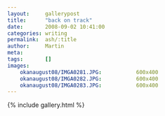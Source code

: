 ```yaml
---
layout:     gallerypost
title:      "back on track"
date:       2008-09-02 10:41:00
categories: writing
permalink:  ash/:title
author:     Martin
meta:
tags:       []
images:
    okanaugust08/IMGA0281.JPG:           600x400
    okanaugust08/IMGA0282.JPG:           600x400
    okanaugust08/IMGA0283.JPG:           600x400
---
```


{% include gallery.html %}
